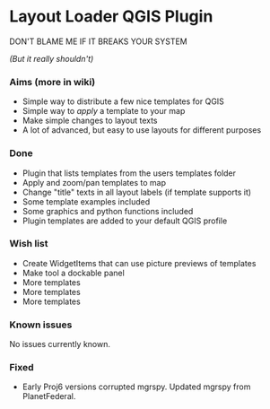 # Layout Loader QGIS Plugin
DON'T BLAME ME IF IT BREAKS YOUR SYSTEM

_(But it really shouldn't)_

### Aims (more in wiki)
* Simple way to distribute a few nice templates for QGIS
* Simple way to _apply_ a template to your map
* Make simple changes to layout texts
* A lot of advanced, but easy to use layouts for different purposes

### Done
* Plugin that lists templates from the users templates folder
* Apply and zoom/pan templates to map
* Change "title" texts in all layout labels (if template supports it)
* Some template examples included
* Some graphics and python functions included
* Plugin templates are added to your default QGIS profile

### Wish list
* Create WidgetItems that can use picture previews of templates
* Make tool a dockable panel
* More templates
* More templates
* More templates

### Known issues
No issues currently known.

### Fixed
* Early Proj6 versions corrupted mgrspy. Updated mgrspy from PlanetFederal.
